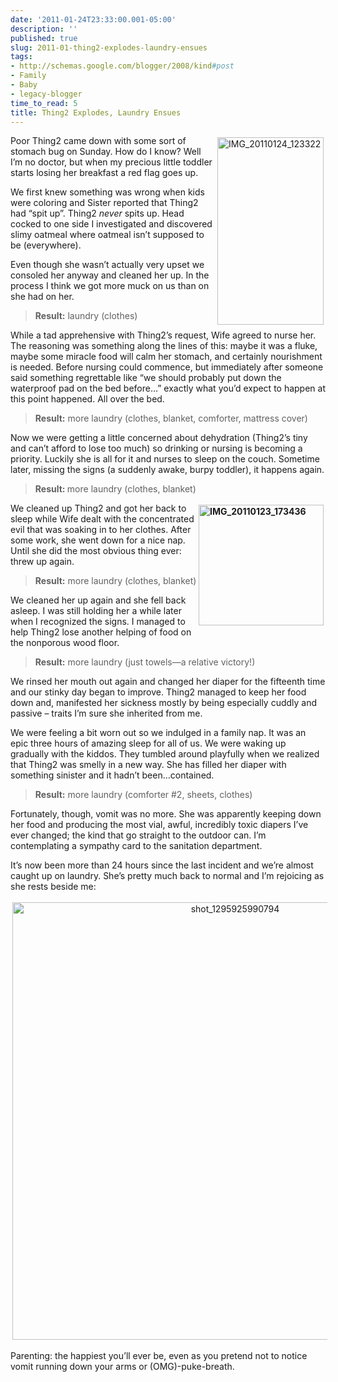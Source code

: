 ```yaml
---
date: '2011-01-24T23:33:00.001-05:00'
description: ''
published: true
slug: 2011-01-thing2-explodes-laundry-ensues
tags:
- http://schemas.google.com/blogger/2008/kind#post
- Family
- Baby
- legacy-blogger
time_to_read: 5
title: Thing2 Explodes, Laundry Ensues
---
```


<p><img align="right" alt="IMG_20110124_123322" height="300" src="http://lh5.ggpht.com/_IKD9WtY5kxU/TT5SnJX6EqI/AAAAAAAABVs/BQWCInBGbng/IMG_20110124_123322%5B13%5D.jpg?imgmax=800" style="margin: 3px; display: inline; float: right;" title="IMG_20110124_123322" width="170" />Poor Thing2 came down with some sort of stomach bug on Sunday. How do I know? Well I’m no doctor, but when my precious little toddler starts losing her breakfast a red flag goes up. </p>  <p>We first knew something was wrong when kids were coloring and Sister reported that Thing2 had “spit up”. Thing2 <em>never </em>spits up. Head cocked to one side I investigated and discovered slimy oatmeal where oatmeal isn’t supposed to be (everywhere).</p>  <p>Even though she wasn’t actually very upset we consoled her anyway and cleaned her up. In the process I think we got more muck on us than on she had on her.</p>  <blockquote>   <p><strong>Result:</strong> laundry (clothes)</p> </blockquote>  <p>While a tad apprehensive with Thing2’s request, Wife agreed to nurse her. The reasoning was something along the lines of this: maybe it was a fluke, maybe some miracle food will calm her stomach, and certainly nourishment is needed. Before nursing could commence, but immediately after someone said something regrettable like “we should probably put down the waterproof pad on the bed before…” exactly what you’d expect to happen at this point happened. All over the bed.</p>  <blockquote>   <p><strong>Result:</strong> more laundry (clothes, blanket, comforter, mattress cover)</p> </blockquote>  <p>Now we were getting a little concerned about dehydration (Thing2’s tiny and can’t afford to lose too much) so drinking or nursing is becoming a priority. Luckily she is all for it and nurses to sleep on the couch. Sometime later, missing the signs (a suddenly awake, burpy toddler), it happens again.</p>  <blockquote>   <p><strong>Result: </strong>more laundry (clothes, blanket)</p> </blockquote>  <p><strong><img align="right" alt="IMG_20110123_173436" height="193" src="http://lh6.ggpht.com/_IKD9WtY5kxU/TT5SnhHhu4I/AAAAAAAABVw/jU3j_FueVHk/IMG_20110123_173436%5B11%5D.jpg?imgmax=800" style="margin: 3px; display: inline; float: right;" title="IMG_20110123_173436" width="200" /></strong>We cleaned up Thing2 and got her back to sleep while Wife dealt with the concentrated evil that was soaking in to her clothes. After some work, she went down for a nice nap. Until she did the most obvious thing ever: threw up again. </p>  <blockquote>   <p><strong>Result:</strong> more laundry (clothes, blanket)</p> </blockquote>  <p>We cleaned her up again and she fell back asleep. I was still holding her a while later when I recognized the signs. I managed to help Thing2 lose another helping of food on the nonporous wood floor.</p>  <blockquote>   <p><strong>Result:</strong> more laundry (just towels—a relative victory!)</p> </blockquote>  <p>We rinsed her mouth out again and changed her diaper for the fifteenth time and our stinky day began to improve. Thing2 managed to keep her food down and, manifested her sickness mostly by being especially cuddly and passive – traits I’m sure she inherited from me.</p>  <p>We were feeling a bit worn out so we indulged in a family nap. It was an epic three hours of amazing sleep for all of us. We were waking up gradually with the kiddos. They tumbled around playfully when we realized that Thing2 was smelly in a new way. She has filled her diaper with something sinister and it hadn’t been…contained.</p>  <blockquote>   <p><strong>Result:</strong> more laundry (comforter #2, sheets, clothes)</p> </blockquote>  <p>Fortunately, though, vomit was no more. She was apparently keeping down her food and producing the most vial, awful, incredibly toxic diapers I’ve ever changed; the kind that go straight to the outdoor can. I’m contemplating a sympathy card to the sanitation department.</p>  <p>It’s now been more than 24 hours since the last incident and we’re almost caught up on laundry. She’s pretty much back to normal and I’m rejoicing as she rests beside me:</p>  <p align="center"><img alt="shot_1295925990794" height="700" src="http://lh4.ggpht.com/_IKD9WtY5kxU/TT5Sn3GqFmI/AAAAAAAABV0/jd-1HoSoRI8/shot_1295925990794%5B3%5D.jpg?imgmax=800" style="margin: 3px; display: inline;" title="shot_1295925990794" width="697" /></p>  <p>Parenting: the happiest you’ll ever be, even as you pretend not to notice vomit running down your arms or (OMG)-puke-breath.</p>